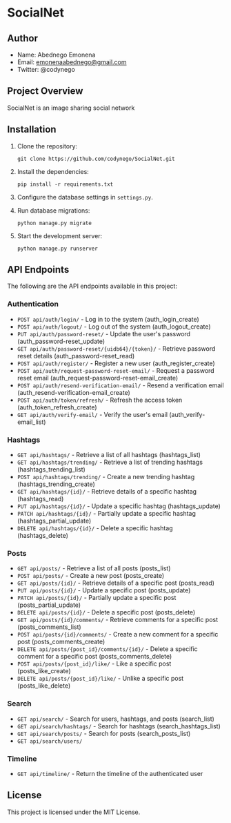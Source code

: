 # SocialNet


## Author

- Name: Abednego Emonena
- Email: emonenaabednego@gmail.com
- Twitter: @codynego

## Project Overview

SocialNet is an image sharing social network

## Installation

1. Clone the repository:

   ```shell
   git clone https://github.com/codynego/SocialNet.git
   ```

2. Install the dependencies:

   ```shell
   pip install -r requirements.txt
   ```

3. Configure the database settings in `settings.py`.

4. Run database migrations:

   ```shell
   python manage.py migrate
   ```

5. Start the development server:

   ```shell
   python manage.py runserver
   ```

## API Endpoints

The following are the API endpoints available in this project:

### Authentication

- `POST api/auth/login/` - Log in to the system (auth_login_create)
- `POST api/auth/logout/` - Log out of the system (auth_logout_create)
- `PUT api/auth/password-reset/` - Update the user's password (auth_password-reset_update)
- `GET api/auth/password-reset/{uidb64}/{token}/` - Retrieve password reset details (auth_password-reset_read)
- `POST api/auth/register/` - Register a new user (auth_register_create)
- `POST api/auth/request-password-reset-email/` - Request a password reset email (auth_request-password-reset-email_create)
- `POST api/auth/resend-verification-email/` - Resend a verification email (auth_resend-verification-email_create)
- `POST api/auth/token/refresh/` - Refresh the access token (auth_token_refresh_create)
- `GET api/auth/verify-email/` - Verify the user's email (auth_verify-email_list)

### Hashtags

- `GET api/hashtags/` - Retrieve a list of all hashtags (hashtags_list)
- `GET api/hashtags/trending/` - Retrieve a list of trending hashtags (hashtags_trending_list)
- `POST api/hashtags/trending/` - Create a new trending hashtag (hashtags_trending_create)
- `GET api/hashtags/{id}/` - Retrieve details of a specific hashtag (hashtags_read)
- `PUT api/hashtags/{id}/` - Update a specific hashtag (hashtags_update)
- `PATCH api/hashtags/{id}/` - Partially update a specific hashtag (hashtags_partial_update)
- `DELETE api/hashtags/{id}/` - Delete a specific hashtag (hashtags_delete)

### Posts

- `GET api/posts/` - Retrieve a list of all posts (posts_list)
- `POST api/posts/` - Create a new post (posts_create)
- `GET api/posts/{id}/` - Retrieve details of a specific post (posts_read)
- `PUT api/posts/{id}/` - Update a specific post (posts_update)
- `PATCH api/posts/{id}/` - Partially update a specific post (posts_partial_update)
- `DELETE api/posts/{id}/` - Delete a specific post (posts_delete)
- `GET api/posts/{id}/comments/` - Retrieve comments for a specific post (posts_comments_list)
- `POST api/posts/{id}/comments/` - Create a new comment for a specific post (posts_comments_create)
- `DELETE api/posts/{post_id}/comments/{id}/` - Delete a specific comment for a specific post (posts_comments_delete)
- `POST api/posts/{post_id}/like/` - Like a specific post (posts_like_create)
- `DELETE api/posts/{post_id}/like/` - Unlike a specific post (posts_like_delete)

### Search

- `GET api/search/` - Search for users, hashtags, and posts (search_list)
- `GET api/search/hashtags/` - Search for hashtags (search_hashtags_list)
- `GET api/search/posts/` - Search for posts (search_posts_list)
- `GET api/search/users/`

### Timeline

- `GET api/timeline/` - Return the timeline of the authenticated user


## License

This project is licensed under the MIT License.